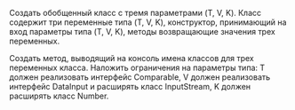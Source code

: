 Создать обобщенный класс с тремя параметрами (T, V, K).
Класс содержит три переменные типа (T, V, K),
конструктор, принимающий на вход параметры типа (T, V, K),
методы возвращающие значения трех переменных.

Создать метод, выводящий на консоль имена классов для трех переменных класса.
Наложить ограничения на параметры типа:
T должен реализовать интерфейс Comparable,
V должен реализовать интерфейс DataInput и расширять класс InputStream,
K должен расширять класс Number.